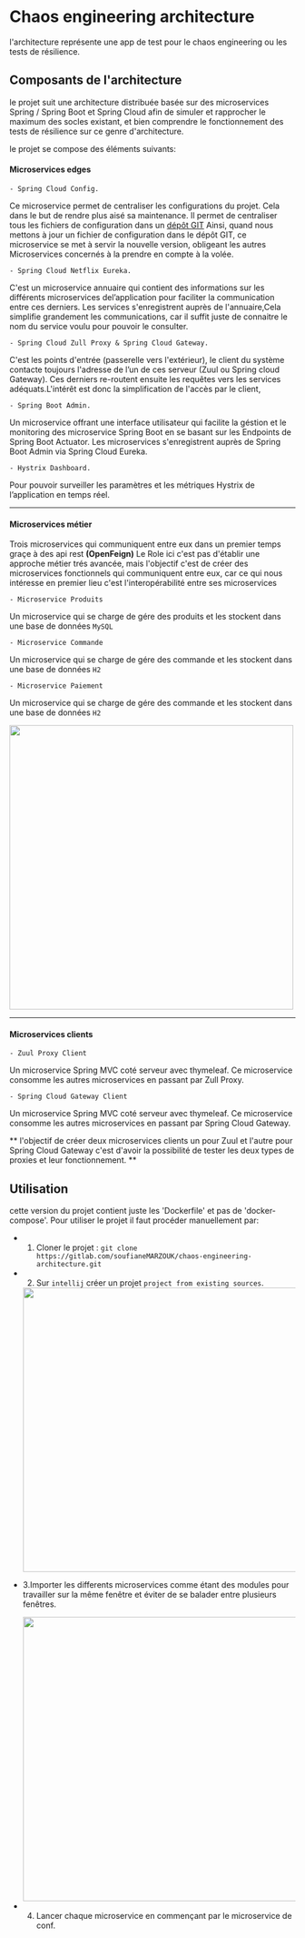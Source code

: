 # Chaos engineering architecture
 
l'architecture représente une app de test pour le chaos engineering ou les tests de résilience.

## Composants de l'architecture 

le projet suit une architecture distribuée basée sur des microservices Spring / Spring Boot et Spring Cloud afin de simuler et rapprocher 
le maximum des socles existant, et bien comprendre le fonctionnement des tests de résilience sur ce genre d'architecture.

le projet se compose des éléments suivants:

#### Microservices edges

`- Spring Cloud Config.`

Ce microservice permet de centraliser les configurations du projet. Cela dans le but de rendre plus aisé sa maintenance.
Il permet de centraliser tous les fichiers de configuration dans un [dépôt GIT](https://github.com/MARZOUKSOUFIANE/conf) 
Ainsi, quand nous mettons à jour un fichier de configuration dans le dépôt GIT, ce microservice se met à servir la nouvelle
version, obligeant les autres Microservices concernés à la prendre en compte à la volée.

`- Spring Cloud Netflix Eureka.`

C'est un microservice annuaire qui contient des informations sur les différents microservices del’application pour faciliter la communication entre ces derniers.
Les services s'enregistrent auprès de l'annuaire,Cela simplifie grandement les communications, car il suffit juste de connaitre le nom du service voulu pour pouvoir le consulter.

`- Spring Cloud Zull Proxy & Spring Cloud Gateway.`

C'est les points d'entrée (passerelle vers l'extérieur), le client du système contacte toujours l'adresse de l’un de ces serveur (Zuul ou Spring
cloud Gateway). Ces derniers re-routent ensuite les requêtes vers les services adéquats.L'intérêt est donc la simplification de l'accès par le client,

`- Spring Boot Admin.`

Un microservice offrant une interface utilisateur qui facilite la géstion et le monitoring des microservice Spring Boot en se basant sur les Endpoints de Spring Boot Actuator.
Les microservices s'enregistrent auprès de Spring Boot Admin via Spring Cloud Eureka. 

`- Hystrix Dashboard.`

Pour pouvoir surveiller les paramètres et les métriques Hystrix de l’application en temps réel.

***

#### Microservices métier

Trois microservices qui communiquent entre eux dans un premier temps graçe à des api rest **(OpenFeign)**
Le Role ici c'est pas d'établir une approche métier trés avancée, mais l'objectif c'est de créer des microservices fonctionnels qui communiquent entre eux, car ce qui nous intéresse en premier lieu c'est l'interopérabilité entre ses microservices

`- Microservice Produits`

Un microservice qui se charge de gére des produits et les stockent dans une base de données `MySQL`

`- Microservice Commande`

Un microservice qui se charge de gére des commande et les stockent dans une base de données `H2`

`- Microservice Paiement`

Un microservice qui se charge de gére des commande et les stockent dans une base de données `H2`


<img src="https://drive.google.com/uc?export=view&id=1Tp2dEXLQK7pNc6BOVuhlneCL21atsaz2" width="500" height="500" />

***


#### Microservices clients

`- Zuul Proxy Client`

Un microservice Spring MVC coté serveur avec thymeleaf.
Ce microservice consomme les autres microservices en passant par Zull Proxy.

`- Spring Cloud Gateway Client`

Un microservice Spring MVC coté serveur avec thymeleaf.
Ce microservice consomme les autres microservices en passant par Spring Cloud Gateway.

** l'objectif de créer deux microservices clients un pour Zuul et l'autre pour Spring Cloud Gateway c'est d'avoir la possibilité de tester les deux types de proxies et leur fonctionnement. **



## Utilisation

cette version du projet contient juste les 'Dockerfile' et pas de 'docker-compose'.
Pour utiliser le projet il faut procéder manuellement par:

 - 1. Cloner le projet : ` git clone https://gitlab.com/soufianeMARZOUK/chaos-engineering-architecture.git `
 - 2. Sur `intellij` créer un projet `project from existing sources`.
 

   <img src="https://user.oc-static.com/upload/2019/02/04/15492755217013_image10.png" width="500" height="500" />


 - 3.Importer les differents microservices comme étant des modules pour travailler sur la même fenêtre et éviter de se balader entre plusieurs fenêtres. 
    

    <img src="https://user.oc-static.com/upload/2019/02/04/15492757357983_image22.png" width="500" height="500" />


- 4. Lancer chaque microservice en commençant par le microservice de conf.